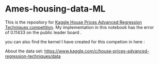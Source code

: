 # Ames-housing-data-ML

This is the repository for [Kaggle House Prices Advanced Regression Techniques competition](https://www.kaggle.com/c/house-prices-advanced-regression-techniques).
My implementation in this notebook has the error of 0.11433 on the public leader board .

you can also find the kernel I have created for this competion in here :

About the data set:
https://www.kaggle.com/c/house-prices-advanced-regression-techniques/data
